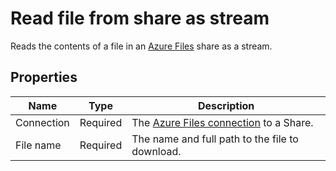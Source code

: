 # Read file from share as stream

Reads the contents of a file in an [Azure Files](https://azure.microsoft.com/en-us/products/storage/files) share as a stream.

## Properties

| Name             | Type      |Description                                             |
|------------------|-----------|--------------------------------------------------------|
| Connection       | Required  | The [Azure Files connection](./connecting-to-azure-files.md) to a Share. |
| File name        | Required  | The name and full path to the file to download. |